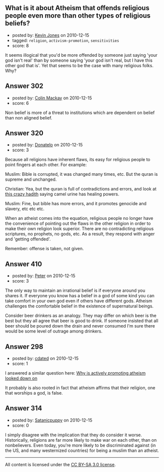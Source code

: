 ## What is it about Atheism that offends religious people even more than other types of religious beliefs?

- posted by: [Kevin Jones](https://stackexchange.com/users/-1/186-kevin-jones) on 2010-12-15
- tagged: `religion`, `activism-promotion`, `sensitivities`
- score: 8

It seems illogical that you'd be more offended by someone just saying 'your god isn't real' than by someone saying 'your god isn't real, but I have this other god that is'.  Yet that seems to be the case with many religious folks.  Why?  


## Answer 302

- posted by: [Colin Mackay](https://stackexchange.com/users/-1/30-colin-mackay) on 2010-12-15
- score: 6

Non belief is more of a threat to institutions which are dependent on belief than non aligned belief.


## Answer 320

- posted by: [Donatelo](https://stackexchange.com/users/-1/196-donatelo) on 2010-12-15
- score: 3

<p>Because all religions have inherent flaws, its easy for religious people to point fingers at each other. For example: </p>

<p>Muslim: Bible is corrupted, it was changed many times, etc. But the quran is supreme and unchanged. </p>

<p>Christian: Yea, but the quran is full of contradictions and errors, and look at <a href="http://www.answering-christianity.com/urine.htm" rel="nofollow">this crazy hadith</a> saying camel urine has healing powers.</p>

<p>Muslim: Fine, but bible has more errors, and it promotes genocide and slavery, etc etc etc.</p>

<p>When an atheist comes into the equation, religious people no longer have the convenience of pointing out the flaws in the other religion in order to make their own religion look superior. There are no contradicting religious scriptures, no prophets, no gods, etc. As a result, they respond with anger and 'getting offended'.</p>

<p>Remember: offense is taken, not given.</p>



## Answer 410

- posted by: [Peter](https://stackexchange.com/users/-1/168-peter) on 2010-12-15
- score: 3

The only way to maintain an irrational belief is if everyone around you shares it. If everyone you know has a belief in a god of some kind you can take comfort in your own god even if others have different gods. Atheism challenges the comfortable belief in the existence of supernatural beings.

Consider beer drinkers as an analogy. They may differ on which beer is the best but they all agree that beer is good to drink. If someone insisted that all beer should be poured down the drain and never consumed I'm sure there would be some level of outrage among drinkers. 


## Answer 298

- posted by: [cdated](https://stackexchange.com/users/-1/74-cdated) on 2010-12-15
- score: 1

<p>I answered a similar question here: <a href="http://atheism.stackexchange.com/questions/12/why-is-actively-promoting-atheism-looked-down/44#44">Why is actively promoting atheism looked down on</a></p>

<p>It probably is also rooted in fact that atheism affirms that their religion, one that worships a god, is false.</p>



## Answer 314

- posted by: [Satanicpuppy](https://stackexchange.com/users/-1/169-satanicpuppy) on 2010-12-15
- score: 0

I simply disagree with the implication that they do consider it worse. Historically, religions are far more likely to make war on each other, than on nonbelievers.  Even today, you're more likely to be discriminated against (in the US, and many westernized countries) for being a muslim than an atheist.



---

All content is licensed under the [CC BY-SA 3.0 license](https://creativecommons.org/licenses/by-sa/3.0/).
